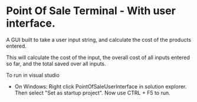 # Point Of Sale Terminal - With user interface.

A GUI built to take a user input string, and calculate the cost of the products entered.

This will calculate the cost of the input, the overall cost of all inputs entered so far, and the total saved over all inputs.

To run in visual studio
  - On Windows: Right click PointOfSaleUserInterface in solution explorer. Then select "Set as startup project". Now use CTRL + F5 to run.
